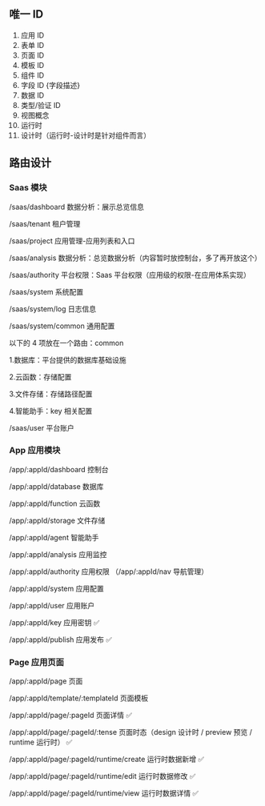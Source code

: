## 唯一 ID

1. 应用 ID
2. 表单 ID
3. 页面 ID
4. 模板 ID
5. 组件 ID
6. 字段 ID {字段描述}
7. 数据 ID
8. 类型/验证 ID
9. 视图概念
10. 运行时
11. 设计时（运行时-设计时是针对组件而言）

## 路由设计

### Saas 模块

/saas/dashboard 数据分析：展示总览信息

/saas/tenant 租户管理

/saas/project 应用管理-应用列表和入口

/saas/analysis 数据分析：总览数据分析（内容暂时放控制台，多了再开放这个）

/saas/authority 平台权限：Saas 平台权限（应用级的权限-在应用体系实现）

/saas/system 系统配置

/saas/system/log 日志信息

/saas/system/common 通用配置

以下的 4 项放在一个路由：common

1.数据库：平台提供的数据库基础设施

2.云函数：存储配置

3.文件存储：存储路径配置

4.智能助手：key 相关配置

/saas/user 平台账户

### App 应用模块

/app/:appId/dashboard 控制台

/app/:appId/database 数据库

/app/:appId/function 云函数

/app/:appId/storage 文件存储

/app/:appId/agent 智能助手

/app/:appId/analysis 应用监控

/app/:appId/authority 应用权限 （/app/:appId/nav 导航管理）

/app/:appId/system 应用配置

/app/:appId/user 应用账户

/app/:appId/key 应用密钥 ✅

/app/:appId/publish 应用发布 ✅

### Page 应用页面

/app/:appId/page 页面

/app/:appId/template/:templateId 页面模板

/app/:appId/page/:pageId 页面详情 ✅

/app/:appId/page/:pageId/:tense 页面时态（design 设计时 / preview 预览 / runtime 运行时） ✅

/app/:appId/page/:pageId/runtime/create 运行时数据新增 ✅

/app/:appId/page/:pageId/runtime/edit 运行时数据修改 ✅

/app/:appId/page/:pageId/runtime/view 运行时数据详情 ✅
